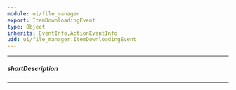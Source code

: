 ```yaml
---
module: ui/file_manager
export: ItemDownloadingEvent
type: Object
inherits: EventInfo,ActionEventInfo
uid: ui/file_manager:ItemDownloadingEvent
---
```

---
##### shortDescription
<!-- Description goes here -->

---
<!-- Description goes here -->
